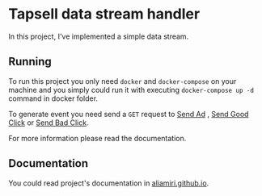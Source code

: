 # Tapsell data stream handler
In this project, I've implemented a simple data stream. 

## Running

To run this project you only need `docker` and `docker-compose` on your machine and you simply could run it with executing `docker-compose up -d` command in docker folder.

To generate event you need send a `GET` request to <a href='http://localhost:8131/sendAd'>Send Ad</a> , <a href='http://localhost:8131/sendGoodClick'>Send Good Click</a> or <a href='http://localhost:8131/sendBadClick'>Send Bad Click</a>.

For more information please read the documentation.

## Documentation
You could read project's documentation in <a href='https://aliamiri.github.io/'>aliamiri.github.io</a>.